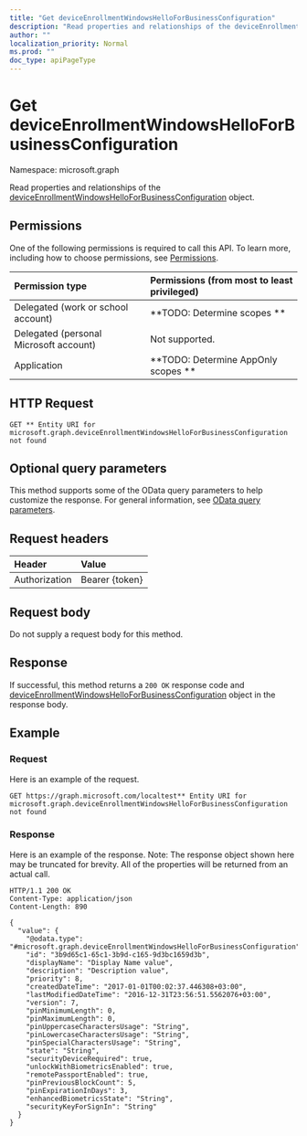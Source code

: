 ```yaml
---
title: "Get deviceEnrollmentWindowsHelloForBusinessConfiguration"
description: "Read properties and relationships of the deviceEnrollmentWindowsHelloForBusinessConfiguration object."
author: ""
localization_priority: Normal
ms.prod: ""
doc_type: apiPageType
---
```


# Get deviceEnrollmentWindowsHelloForBusinessConfiguration

Namespace: microsoft.graph

Read properties and relationships of the [deviceEnrollmentWindowsHelloForBusinessConfiguration](../resources/deviceenrollmentwindowshelloforbusinessconfiguration.md) object.

## Permissions
One of the following permissions is required to call this API. To learn more, including how to choose permissions, see [Permissions](/concepts/permissions-reference.md).

|Permission type|Permissions (from most to least privileged)|
|:---|:---|
|Delegated (work or school account)|**TODO: Determine scopes **|
|Delegated (personal Microsoft account)|Not supported.|
|Application|**TODO: Determine AppOnly scopes **|

## HTTP Request
<!-- {
  "blockType": "ignored"
}
-->
``` http
GET ** Entity URI for microsoft.graph.deviceEnrollmentWindowsHelloForBusinessConfiguration not found
```

## Optional query parameters
This method supports some of the OData query parameters to help customize the response. For general information, see [OData query parameters](/graph/query-parameters).

## Request headers
|Header|Value|
|:---|:---|
|Authorization|Bearer {token}|

## Request body
Do not supply a request body for this method.

## Response
If successful, this method returns a `200 OK` response code and [deviceEnrollmentWindowsHelloForBusinessConfiguration](../resources/deviceenrollmentwindowshelloforbusinessconfiguration.md) object in the response body.

## Example

### Request
Here is an example of the request.
<!-- {
  "blockType": "request",
  "name": "get_deviceenrollmentwindowshelloforbusinessconfiguration"
}
-->
``` http
GET https://graph.microsoft.com/localtest** Entity URI for microsoft.graph.deviceEnrollmentWindowsHelloForBusinessConfiguration not found
```

### Response
Here is an example of the response. Note: The response object shown here may be truncated for brevity. All of the properties will be returned from an actual call.
<!-- {
  "blockType": "response",
  "truncated": true,
  "@odata.type": "microsoft.graph.deviceEnrollmentWindowsHelloForBusinessConfiguration"
}
-->
``` http
HTTP/1.1 200 OK
Content-Type: application/json
Content-Length: 890

{
  "value": {
    "@odata.type": "#microsoft.graph.deviceEnrollmentWindowsHelloForBusinessConfiguration",
    "id": "3b9d65c1-65c1-3b9d-c165-9d3bc1659d3b",
    "displayName": "Display Name value",
    "description": "Description value",
    "priority": 8,
    "createdDateTime": "2017-01-01T00:02:37.446308+03:00",
    "lastModifiedDateTime": "2016-12-31T23:56:51.5562076+03:00",
    "version": 7,
    "pinMinimumLength": 0,
    "pinMaximumLength": 0,
    "pinUppercaseCharactersUsage": "String",
    "pinLowercaseCharactersUsage": "String",
    "pinSpecialCharactersUsage": "String",
    "state": "String",
    "securityDeviceRequired": true,
    "unlockWithBiometricsEnabled": true,
    "remotePassportEnabled": true,
    "pinPreviousBlockCount": 5,
    "pinExpirationInDays": 3,
    "enhancedBiometricsState": "String",
    "securityKeyForSignIn": "String"
  }
}
```

